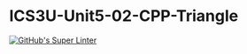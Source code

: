 # ICS3U-Unit5-02-CPP-Triangle

[![GitHub's Super Linter](https://github.com/liam-fletcher1/ICS3U-Unit5-02-CPP-Triangle/workflows/GitHub's%20Super%20Linter/badge.svg)](https://github.com/liam-fletcher1/ICS3U-Unit5-02-CPP-Triangle/actions)
